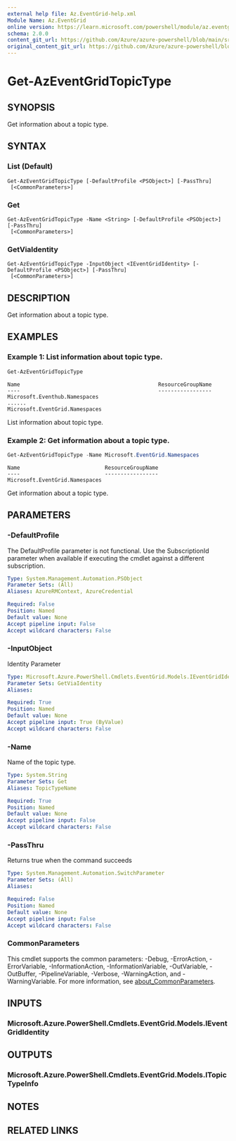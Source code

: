 ```yaml
---
external help file: Az.EventGrid-help.xml
Module Name: Az.EventGrid
online version: https://learn.microsoft.com/powershell/module/az.eventgrid/get-azeventgridtopictype
schema: 2.0.0
content_git_url: https://github.com/Azure/azure-powershell/blob/main/src/EventGrid/EventGrid/help/Get-AzEventGridTopicType.md
original_content_git_url: https://github.com/Azure/azure-powershell/blob/main/src/EventGrid/EventGrid/help/Get-AzEventGridTopicType.md
---
```


# Get-AzEventGridTopicType

## SYNOPSIS
Get information about a topic type.

## SYNTAX

### List (Default)
```
Get-AzEventGridTopicType [-DefaultProfile <PSObject>] [-PassThru]
 [<CommonParameters>]
```

### Get
```
Get-AzEventGridTopicType -Name <String> [-DefaultProfile <PSObject>] [-PassThru]
 [<CommonParameters>]
```

### GetViaIdentity
```
Get-AzEventGridTopicType -InputObject <IEventGridIdentity> [-DefaultProfile <PSObject>] [-PassThru]
 [<CommonParameters>]
```

## DESCRIPTION
Get information about a topic type.

## EXAMPLES

### Example 1: List information about topic type.
```powershell
Get-AzEventGridTopicType
```

```output
Name                                            ResourceGroupName
----                                            -----------------
Microsoft.Eventhub.Namespaces
......
Microsoft.EventGrid.Namespaces
```

List information about topic type.

### Example 2: Get information about a topic type.
```powershell
Get-AzEventGridTopicType -Name Microsoft.EventGrid.Namespaces
```

```output
Name                           ResourceGroupName
----                           -----------------
Microsoft.EventGrid.Namespaces
```

Get information about a topic type.

## PARAMETERS

### -DefaultProfile
The DefaultProfile parameter is not functional.
Use the SubscriptionId parameter when available if executing the cmdlet against a different subscription.

```yaml
Type: System.Management.Automation.PSObject
Parameter Sets: (All)
Aliases: AzureRMContext, AzureCredential

Required: False
Position: Named
Default value: None
Accept pipeline input: False
Accept wildcard characters: False
```

### -InputObject
Identity Parameter

```yaml
Type: Microsoft.Azure.PowerShell.Cmdlets.EventGrid.Models.IEventGridIdentity
Parameter Sets: GetViaIdentity
Aliases:

Required: True
Position: Named
Default value: None
Accept pipeline input: True (ByValue)
Accept wildcard characters: False
```

### -Name
Name of the topic type.

```yaml
Type: System.String
Parameter Sets: Get
Aliases: TopicTypeName

Required: True
Position: Named
Default value: None
Accept pipeline input: False
Accept wildcard characters: False
```

### -PassThru
Returns true when the command succeeds

```yaml
Type: System.Management.Automation.SwitchParameter
Parameter Sets: (All)
Aliases:

Required: False
Position: Named
Default value: None
Accept pipeline input: False
Accept wildcard characters: False
```

### CommonParameters
This cmdlet supports the common parameters: -Debug, -ErrorAction, -ErrorVariable, -InformationAction, -InformationVariable, -OutVariable, -OutBuffer, -PipelineVariable, -Verbose, -WarningAction, and -WarningVariable. For more information, see [about_CommonParameters](http://go.microsoft.com/fwlink/?LinkID=113216).

## INPUTS

### Microsoft.Azure.PowerShell.Cmdlets.EventGrid.Models.IEventGridIdentity

## OUTPUTS

### Microsoft.Azure.PowerShell.Cmdlets.EventGrid.Models.ITopicTypeInfo

## NOTES

## RELATED LINKS
